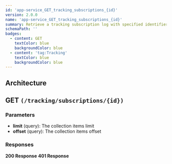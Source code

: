 ```yaml
---
id: 'app-service_GET_tracking_subscriptions_{id}'
version: 2.0.0
name: 'app-service_GET_tracking_subscriptions_{id}'
summary: Retrieve a tracking subscription log with specified identifier string
schemaPath: ''
badges:
  - content: GET
    textColor: blue
    backgroundColor: blue
  - content: 'tag:Tracking'
    textColor: blue
    backgroundColor: blue
---
```

## Architecture
<NodeGraph />



## GET `(/tracking/subscriptions/{id})`

### Parameters
- **limit** (query): The collection items limit
- **offset** (query): The collection items offset




### Responses
**200 Response**
<SchemaViewer file="response-200.json" maxHeight="500" id="response-200" />
      **401 Response**
<SchemaViewer file="response-401.json" maxHeight="500" id="response-401" />
